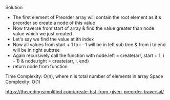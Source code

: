 Solution
- The first element of Preorder array will contain the root element as it's preorder so create a node of this value
- Now traverse from start of array & find the value greater than node value which we just created
- Let's say we find the value at ith index
- Now all values from start + 1 to i - 1 will be in left sub tree & from i to end  will be in right subtree
- Again recursively call the function with node.left = create(arr, start + 1, i - 1) & node.right = create(arr, i, end)
- return node from function

Time Complexity: O(n), where n is total number of elements in array
Space Complexity: O(1)

https://thecodingsimplified.com/create-bst-from-given-preorder-traversal/